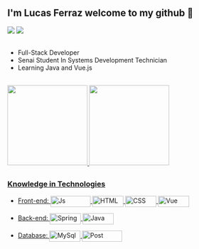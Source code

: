 ## I'm Lucas Ferraz welcome to my github 👋

<div>
  <a href="https://www.linkedin.com/in/lucasferraz101/"><img src= "https://user-images.githubusercontent.com/66107547/130264974-3fc9fd8d-0e37-4022-9205-c57f4415efaa.png"></a>
  <a href="mailto:lucas_nogueira155@hotmail.com"><img src= "https://img.shields.io/badge/Microsoft_Outlook-0078D4?style=for-the-badge&logo=microsoft-outlook&logoColor=white"></a>
</div><br>


- Full-Stack Developer
- Senai Student In Systems Development Technician
- Learning Java and Vue.js
<br>

<div>
  <a href="https://github.com/lucas01101996">
  <img height="180em" src="https://github-readme-stats.vercel.app/api?username=lucas01101996&show_icons=true&theme=vision-friendly-dark&include_all_commits=true&count_private=true"/>
  <img height="180em" src="https://github-readme-stats.vercel.app/api/top-langs/?username=lucas01101996&layout=compact&langs_count=7&theme=vision-friendly-dark"/>
</div>
  
  ##

<div style="display: inline_block">
  
  ### Knowledge in Technologies <br>
  - Front-end:
    <img align="center" alt="Js" height="25" width="90" src="https://img.shields.io/badge/JavaScript-323330?style=for-the-badge&logo=javascript&logoColor=F7DF1E">
    <img align="center" alt="HTML" height="25" width="70" src="https://img.shields.io/badge/HTML5-E34F26?style=for-the-badge&logo=html5&logoColor=white">
    <img align="center" alt="CSS" height="25" width="70" src="https://img.shields.io/badge/CSS3-1572B6?style=for-the-badge&logo=css3&logoColor=whit">
    <img align="center" alt="Vue" height="25" width="70" src="https://img.shields.io/badge/Vue.js-35495E?style=for-the-badge&logo=vue.js&logoColor=4FC08D"></br>
  
  - Back-end: 
    <img align="center" alt="Spring" height="25" width="70" src="https://img.shields.io/badge/Spring-6DB33F?style=for-the-badge&logo=spring&logoColor=white">
    <img align="center" alt="Java" height="25" width="70" src="https://img.shields.io/badge/Java-ED8B00?style=for-the-badge&logo=java&logoColor=white">
  
  - Database: 
    <img align="center" alt="MySql" height="25" width="70" src="https://img.shields.io/badge/MySQL-00000F?style=for-the-badge&logo=mysql&logoColor=white">
    <img align="center" alt="Post" height="25" width="90" src="https://img.shields.io/badge/PostgreSQL-316192?style=for-the-badge&logo=postgresql&logoColor=white">
</div>

